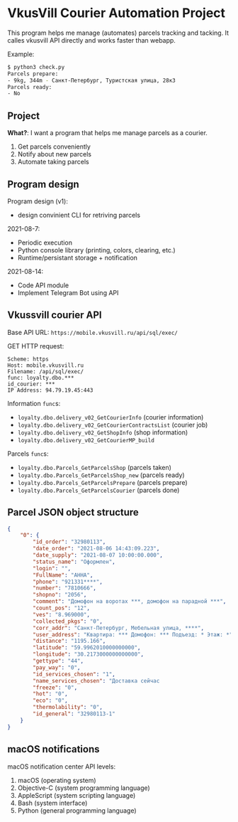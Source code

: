 # VkusVill Courier Automation Project

This program helps me manage (automates) parcels tracking and tacking. It calles vkusvill API directly and works faster than webapp.

Example:

```sh
$ python3 check.py
Parcels prepare: 
- 9kg, 344m - Санкт-Петербург, Туристская улица, 28к3
Parcels ready: 
- No
```
## Project

**What?**: I want a program that helps me manage parcels as a courier.

1. Get parcels conveniently
2. Notify about new parcels
3. Automate taking parcels

## Program design

Program design (v1):

- design convinient CLI for retriving parcels


2021-08-7:

- Periodic execution
- Python console library (printing, colors, clearing, etc.)
- Runtime/persistant storage + notification


2021-08-14:

- Code API module
- Implement Telegram Bot using API

## Vkussvill courier API

Base API URL: `https://mobile.vkusvill.ru/api/sql/exec/`

GET HTTP request:

    Scheme: https
    Host: mobile.vkusvill.ru
    Filename: /api/sql/exec/
    func: loyalty.dbo.***
    id_courier: ***
    IP Address: 94.79.19.45:443

Information `func`s:

- `loyalty.dbo.delivery_v02_GetCourierInfo` (courier information)
- `loyalty.dbo.delivery_v02_GetCourierContractsList` (courier job)
- `loyalty.dbo.delivery_v02_GetShopInfo` (shop information)
- `loyalty.dbo.delivery_v02_GetCourierMP_build`

Parcels `func`s:

- `loyalty.dbo.Parcels_GetParcelsShop` (parcels taken)
- `loyalty.dbo.Parcels_GetParcelsShop_new` (parcels ready)
- `loyalty.dbo.Parcels_GetParcelsPrepare` (parcels prepare)
- `loyalty.dbo.Parcels_GetParcelsCourier` (parcels done)

## Parcel JSON object structure

```json
{
	"0": {
		"id_order": "32980113",
		"date_order": "2021-08-06 14:43:09.223",
		"date_supply": "2021-08-07 10:00:00.000",
		"status_name": "Оформлен",
		"login": "",
		"FullName": "АННА",
		"phone": "921331****",
		"number": "7810666",
		"shopno": "2056",
		"comment": "Домофон на воротах ***, домофон на парадной ***",
		"count_pos": "12",
		"ves": "8.969000",
		"collected_pkgs": "0",
		"corr_addr": "Санкт-Петербург, Мебельная улица, ****",
		"user_address": "Квартира: *** Домофон: *** Подъезд: * Этаж: *",
		"distance": "1195.166",
		"latitude": "59.9962010000000000",
		"longitude": "30.2173000000000000",
		"gettype": "44",
		"pay_way": "0",
		"id_services_chosen": "1",
		"name_services_chosen": "Доставка сейчас                                   ",
		"freeze": "0",
		"hot": "0",
		"eco": "0",
		"thermolability": "0",
		"id_general": "32980113-1"
	}
}
```

## macOS notifications

macOS notification center API levels:

1. macOS (operating system)
2. Objective-C (system programming language)
3. AppleScript (system scripting language)
4. Bash (system interface)
5. Python (general programming language)
